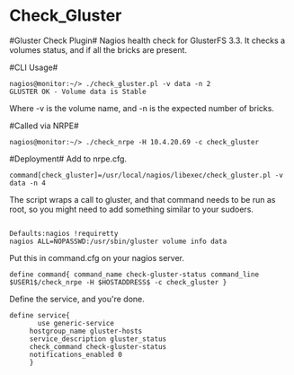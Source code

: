 Check_Gluster
=============

#Gluster Check Plugin#
Nagios health check for GlusterFS 3.3.  It checks a volumes status, and if all the bricks are present.

#CLI Usage#
```
nagios@monitor:~/> ./check_gluster.pl -v data -n 2
GLUSTER OK - Volume data is Stable
```
Where -v is the volume name, and -n is the expected number of bricks.

#Called via NRPE#
```
nagios@monitor:~/> ./check_nrpe -H 10.4.20.69 -c check_gluster
```

#Deployment#
Add to nrpe.cfg.
````
command[check_gluster]=/usr/local/nagios/libexec/check_gluster.pl -v data -n 4 
````
The script wraps a call to gluster, and that command needs to be run as root, 
so you might need to add something similar to your sudoers.
````

Defaults:nagios !requiretty
nagios ALL=NOPASSWD:/usr/sbin/gluster volume info data
````
Put this in command.cfg on your nagios server.
````
define command{ command_name check-gluster-status command_line $USER1$/check_nrpe -H $HOSTADDRESS$ -c check_gluster }
````
Define the service, and you're done.
````
define service{ 
       use generic-service 
     hostgroup_name gluster-hosts
     service_description gluster_status
     check_command check-gluster-status
     notifications_enabled 0
     }
````







